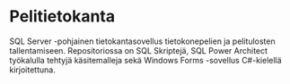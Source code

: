 # Pelitietokanta
SQL Server -pohjainen tietokantasovellus tietokonepelien ja pelitulosten tallentamiseen. Repositoriossa on SQL Skriptejä,  SQL Power Architect työkalulla tehtyjä käsitemalleja sekä Windows Forms -sovellus C#-kielellä kirjoitettuna.
